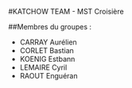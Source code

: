 #KATCHOW TEAM - MST Croisière

##Membres du groupes :
- CARRAY Aurélien
- CORLET Bastian
- KOENIG Estbann
- LEMAIRE Cyril
- RAOUT Enguéran

